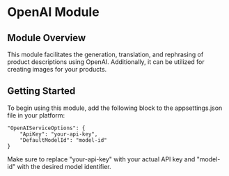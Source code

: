 # OpenAI Module

## Module Overview
This module facilitates the generation, translation, and rephrasing of product descriptions using OpenAI. Additionally, it can be utilized for creating images for your products.

## Getting Started
To begin using this module, add the following block to the appsettings.json file in your platform:

```
"OpenAIServiceOptions": {
    "ApiKey": "your-api-key",
    "DefaultModelId": "model-id"
}
```
Make sure to replace "your-api-key" with your actual API key and "model-id" with the desired model identifier.

